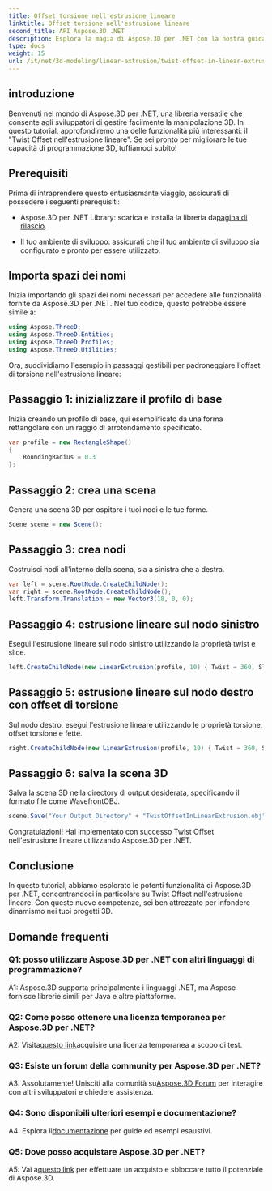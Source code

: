 ```yaml
---
title: Offset torsione nell'estrusione lineare
linktitle: Offset torsione nell'estrusione lineare
second_title: API Aspose.3D .NET
description: Esplora la magia di Aspose.3D per .NET con la nostra guida passo passo su Twist Offset nell'estrusione lineare. Migliora i tuoi progetti 3D senza sforzo.
type: docs
weight: 15
url: /it/net/3d-modeling/linear-extrusion/twist-offset-in-linear-extrusion/
---
```

## introduzione

Benvenuti nel mondo di Aspose.3D per .NET, una libreria versatile che consente agli sviluppatori di gestire facilmente la manipolazione 3D. In questo tutorial, approfondiremo una delle funzionalità più interessanti: il "Twist Offset nell'estrusione lineare". Se sei pronto per migliorare le tue capacità di programmazione 3D, tuffiamoci subito!

## Prerequisiti

Prima di intraprendere questo entusiasmante viaggio, assicurati di possedere i seguenti prerequisiti:

-  Aspose.3D per .NET Library: scarica e installa la libreria da[pagina di rilascio](https://releases.aspose.com/3d/net/).

- Il tuo ambiente di sviluppo: assicurati che il tuo ambiente di sviluppo sia configurato e pronto per essere utilizzato.

## Importa spazi dei nomi

Inizia importando gli spazi dei nomi necessari per accedere alle funzionalità fornite da Aspose.3D per .NET. Nel tuo codice, questo potrebbe essere simile a:

```csharp
using Aspose.ThreeD;
using Aspose.ThreeD.Entities;
using Aspose.ThreeD.Profiles;
using Aspose.ThreeD.Utilities;
```

Ora, suddividiamo l'esempio in passaggi gestibili per padroneggiare l'offset di torsione nell'estrusione lineare:

## Passaggio 1: inizializzare il profilo di base

Inizia creando un profilo di base, qui esemplificato da una forma rettangolare con un raggio di arrotondamento specificato.

```csharp
var profile = new RectangleShape()
{
    RoundingRadius = 0.3
};
```

## Passaggio 2: crea una scena

Genera una scena 3D per ospitare i tuoi nodi e le tue forme.

```csharp
Scene scene = new Scene();
```

## Passaggio 3: crea nodi

Costruisci nodi all'interno della scena, sia a sinistra che a destra.

```csharp
var left = scene.RootNode.CreateChildNode();
var right = scene.RootNode.CreateChildNode();
left.Transform.Translation = new Vector3(18, 0, 0);
```

## Passaggio 4: estrusione lineare sul nodo sinistro

Esegui l'estrusione lineare sul nodo sinistro utilizzando la proprietà twist e slice.

```csharp
left.CreateChildNode(new LinearExtrusion(profile, 10) { Twist = 360, Slices = 100 });
```

## Passaggio 5: estrusione lineare sul nodo destro con offset di torsione

Sul nodo destro, esegui l'estrusione lineare utilizzando le proprietà torsione, offset torsione e fette.

```csharp
right.CreateChildNode(new LinearExtrusion(profile, 10) { Twist = 360, Slices = 100, TwistOffset = new Vector3(3, 0, 0) });
```

## Passaggio 6: salva la scena 3D

Salva la scena 3D nella directory di output desiderata, specificando il formato file come WavefrontOBJ.

```csharp
scene.Save("Your Output Directory" + "TwistOffsetInLinearExtrusion.obj", FileFormat.WavefrontOBJ);
```

Congratulazioni! Hai implementato con successo Twist Offset nell'estrusione lineare utilizzando Aspose.3D per .NET.

## Conclusione

In questo tutorial, abbiamo esplorato le potenti funzionalità di Aspose.3D per .NET, concentrandoci in particolare su Twist Offset nell'estrusione lineare. Con queste nuove competenze, sei ben attrezzato per infondere dinamismo nei tuoi progetti 3D.

## Domande frequenti

### Q1: posso utilizzare Aspose.3D per .NET con altri linguaggi di programmazione?

A1: Aspose.3D supporta principalmente i linguaggi .NET, ma Aspose fornisce librerie simili per Java e altre piattaforme.

### Q2: Come posso ottenere una licenza temporanea per Aspose.3D per .NET?

 A2: Visita[questo link](https://purchase.aspose.com/temporary-license/)acquisire una licenza temporanea a scopo di test.

### Q3: Esiste un forum della community per Aspose.3D per .NET?

 A3: Assolutamente! Unisciti alla comunità su[Aspose.3D Forum](https://forum.aspose.com/c/3d/18) per interagire con altri sviluppatori e chiedere assistenza.

### Q4: Sono disponibili ulteriori esempi e documentazione?

 A4: Esplora il[documentazione](https://reference.aspose.com/3d/net/) per guide ed esempi esaustivi.

### Q5: Dove posso acquistare Aspose.3D per .NET?

 A5: Vai a[questo link](https://purchase.aspose.com/buy) per effettuare un acquisto e sbloccare tutto il potenziale di Aspose.3D.